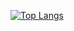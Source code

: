 
[![Top Langs](https://github-readme-stats.vercel.app/api/top-langs/?username={yamoyamoto})](https://github.com/anuraghazra/github-readme-stats)

<!--
🌱 I’m currently learning Go, TypeScript, and PHP
-->
